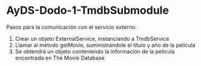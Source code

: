 # AyDS-Dodo-1-TmdbSubmodule

Pasos para la comunicación con el servicio externo:
  1. Crear un objeto ExternalService, instanciando a TmdbService
  2. Llamar al método getMovie, suministrándole el título y año de la película
  3. Se obtendrá un objeto conteniendo la información de la película encontrada en The Movie Database
